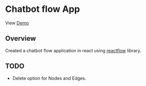 # Chatbot flow App

View [Demo](https://chatbot-flow-builder-rn1ols2s9-ashishs-projects-bbc6193d.vercel.app/)

## Overview
Created a chatbot flow application in react using [reactflow](https://reactflow.dev/) library.

## TODO
 - Delete option for Nodes and Edges.
